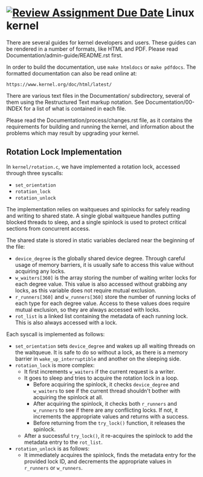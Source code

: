[![Review Assignment Due Date](https://classroom.github.com/assets/deadline-readme-button-8d59dc4de5201274e310e4c54b9627a8934c3b88527886e3b421487c677d23eb.svg)](https://classroom.github.com/a/B0xXPUw_)
Linux kernel
============

There are several guides for kernel developers and users. These guides can
be rendered in a number of formats, like HTML and PDF. Please read
Documentation/admin-guide/README.rst first.

In order to build the documentation, use ``make htmldocs`` or
``make pdfdocs``.  The formatted documentation can also be read online at:

    https://www.kernel.org/doc/html/latest/

There are various text files in the Documentation/ subdirectory,
several of them using the Restructured Text markup notation.
See Documentation/00-INDEX for a list of what is contained in each file.

Please read the Documentation/process/changes.rst file, as it contains the
requirements for building and running the kernel, and information about
the problems which may result by upgrading your kernel.

## Rotation Lock Implementation

In `kernel/rotation.c`, we have implemented a rotation lock, accessed through three syscalls:

- `set_orientation`
- `rotation_lock`
- `rotation_unlock`

The implementation relies on waitqueues and spinlocks for safely reading and
writing to shared state. A single global waitqueue handles putting blocked
threads to sleep, and a single spinlock is used to protect critical sections
from concurrent access.

The shared state is stored in static variables declared near the beginning of the file:

- `device_degree` is the globally shared device degree. Through careful usage
  of memory barriers, it is usually safe to access this value without acquiring
  any locks.
- `w_waiters[360]` is the array storing the number of waiting writer locks for
  each degree value. This value is also accessed without grabbing any locks, as
  this variable does not require mutual exclusion.
- `r_runners[360]` and `w_runners[360]` store the number of running locks of
  each type for each degree value. Access to these values does require mutual
  exclusion, so they are always accessed with locks.
- `rot_list` is a linked list containing the metadata of each running lock. This
  is also always accessed with a lock.

Each syscall is implemented as follows:

- `set_orientation` sets `device_degree` and wakes up all waiting threads on the
  waitqueue. It is safe to do so without a lock, as there is a memory barrier in
  `wake_up_interruptible` and another on the sleeping side.
- `rotation_lock` is more complex:
  - It first increments `w_waiters` if the current request is a writer.
  - It goes to sleep and tries to acquire the rotation lock in a loop.
    - Before acquiring the spinlock, it checks `device_degree` and `w_waiters`
      to see if the current thread shouldn't bother with acquiring the spinlock
      at all.
    - After acquiring the spinlock, it checks both `r_runners` and `w_runners`
      to see if there are any conflicting locks. If not, it increments the
      appropriate values and returns with a success.
    - Before returning from the `try_lock()` function, it releases the spinlock.
  - After a successful `try_lock()`, it re-acquires the spinlock to add the
    metadata entry to the `rot_list`.
- `rotation_unlock` is as follows:
  - It immediately acquires the spinlock, finds the metadata entry for the
    provided lock ID, and decrements the appropriate values in `r_runners` or
    `w_runners`.
